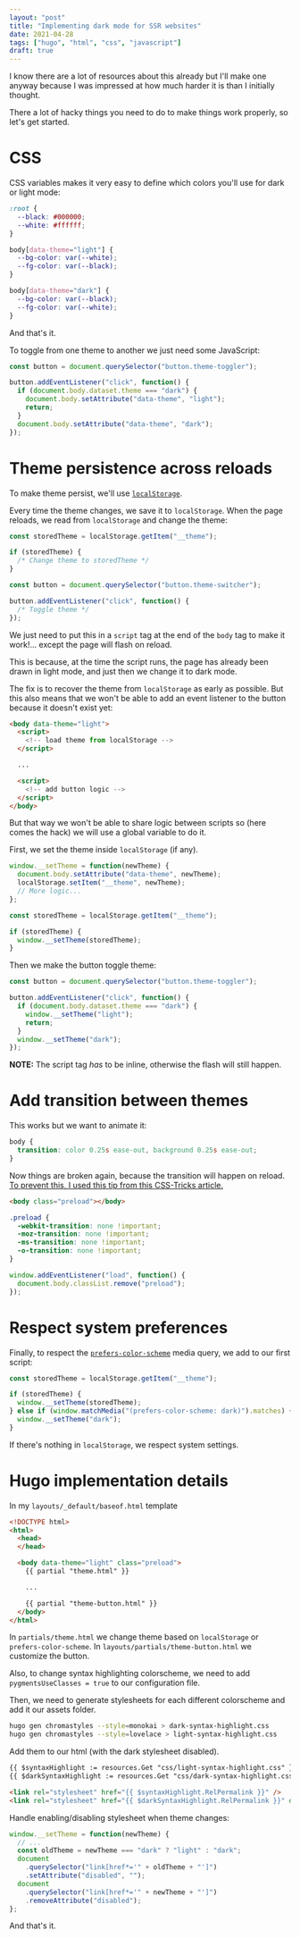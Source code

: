 ```yaml
---
layout: "post"
title: "Implementing dark mode for SSR websites"
date: 2021-04-28
tags: ["hugo", "html", "css", "javascript"]
draft: true
---
```


I know there are a lot of resources about this already but I'll make one anyway
because I was impressed at how much harder it is than I initially thought.

There a lot of hacky things you need to do to make things work properly, so
let's get started.

# CSS

CSS variables makes it very easy to define which colors you'll use for dark or
light mode:

```css
:root {
  --black: #000000;
  --white: #ffffff;
}

body[data-theme="light"] {
  --bg-color: var(--white);
  --fg-color: var(--black);
}

body[data-theme="dark"] {
  --bg-color: var(--black);
  --fg-color: var(--white);
}
```

And that's it.

To toggle from one theme to another we just need some JavaScript:

```js
const button = document.querySelector("button.theme-toggler");

button.addEventListener("click", function() {
  if (document.body.dataset.theme === "dark") {
    document.body.setAttribute("data-theme", "light");
    return;
  }
  document.body.setAttribute("data-theme", "dark");
});
```

# Theme persistence across reloads

To make theme persist, we'll use
[`localStorage`](https://developer.mozilla.org/en-US/docs/Web/API/Window/localStorage).

Every time the theme changes, we save it to `localStorage`. When the page
reloads, we read from `localStorage` and change the theme:

```js
const storedTheme = localStorage.getItem("__theme");

if (storedTheme) {
  /* Change theme to storedTheme */
}

const button = document.querySelector("button.theme-switcher");

button.addEventListener("click", function() {
  /* Toggle theme */
});
```

We just need to put this in a `script` tag at the end of the `body` tag to make
it work!... except the page will flash on reload.

This is because, at the time the script runs, the page has already been drawn in
light mode, and just then we change it to dark mode.

The fix is to recover the theme from `localStorage` as early as possible. But
this also means that we won't be able to add an event listener to the button
because it doesn't exist yet:

```html
<body data-theme="light">
  <script>
    <!-- load theme from localStorage -->
  </script>

  ...

  <script>
    <!-- add button logic -->
  </script>
</body>
```

But that way we won't be able to share logic between scripts so (here comes the
hack) we will use a global variable to do it.

First, we set the theme inside `localStorage` (if any).

```js
window.__setTheme = function(newTheme) {
  document.body.setAttribute("data-theme", newTheme);
  localStorage.setItem("__theme", newTheme);
  // More logic...
};

const storedTheme = localStorage.getItem("__theme");

if (storedTheme) {
  window.__setTheme(storedTheme);
}
```

Then we make the button toggle theme:

```js
const button = document.querySelector("button.theme-toggler");

button.addEventListener("click", function() {
  if (document.body.dataset.theme === "dark") {
    window.__setTheme("light");
    return;
  }
  window.__setTheme("dark");
});
```

**NOTE:** The script tag _has_ to be inline, otherwise the flash will still
happen.

# Add transition between themes

This works but we want to animate it:

```css
body {
  transition: color 0.25s ease-out, background 0.25s ease-out;
}
```

Now things are broken again, because the transition will happen on reload.
[To prevent this, I used this tip from this CSS-Tricks article.](https://css-tricks.com/transitions-only-after-page-load/)

```html
<body class="preload"></body>
```

```css
.preload {
  -webkit-transition: none !important;
  -moz-transition: none !important;
  -ms-transition: none !important;
  -o-transition: none !important;
}
```

```js
window.addEventListener("load", function() {
  document.body.classList.remove("preload");
});
```

# Respect system preferences

Finally, to respect the
[`prefers-color-scheme`](https://developer.mozilla.org/en-US/docs/Web/CSS/@media/prefers-color-scheme)
media query, we add to our first script:

```js
const storedTheme = localStorage.getItem("__theme");

if (storedTheme) {
  window.__setTheme(storedTheme);
} else if (window.matchMedia("(prefers-color-scheme: dark)").matches) {
  window.__setTheme("dark");
}
```

If there's nothing in `localStorage`, we respect system settings.

# Hugo implementation details

In my `layouts/_default/baseof.html` template

<!-- prettier-ignore -->
```html
<!DOCTYPE html>
<html>
  <head>
  </head>

  <body data-theme="light" class="preload">
    {{ partial "theme.html" }}

    ...

    {{ partial "theme-button.html" }}
  </body>
</html>
```

In `partials/theme.html` we change theme based on `localStorage` or
`prefers-color-scheme`. In `layouts/partials/theme-button.html` we customize the
button.

Also, to change syntax highlighting colorscheme, we need to add
`pygmentsUseClasses = true` to our configuration file.

Then, we need to generate stylesheets for each different colorscheme and add it
our assets folder.

```sh
hugo gen chromastyles --style=monokai > dark-syntax-highlight.css
hugo gen chromastyles --style=lovelace > light-syntax-highlight.css
```

Add them to our html (with the dark stylesheet disabled).

<!-- prettier-ignore -->
```html
{{ $syntaxHighlight := resources.Get "css/light-syntax-highlight.css" }}
{{ $darkSyntaxHighlight := resources.Get "css/dark-syntax-highlight.css" }}

<link rel="stylesheet" href="{{ $syntaxHighlight.RelPermalink }}" />
<link rel="stylesheet" href="{{ $darkSyntaxHighlight.RelPermalink }}" disabled />
```

Handle enabling/disabling stylesheet when theme changes:

```js
window.__setTheme = function(newTheme) {
  // ...
  const oldTheme = newTheme === "dark" ? "light" : "dark";
  document
    .querySelector("link[href*='" + oldTheme + "']")
    .setAttribute("disabled", "");
  document
    .querySelector("link[href*='" + newTheme + "']")
    .removeAttribute("disabled");
};
```

And that's it.
